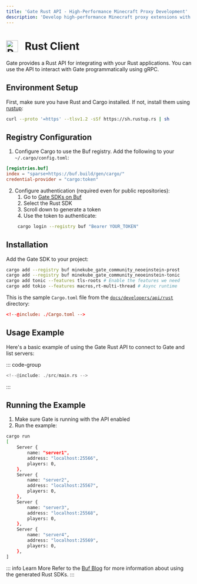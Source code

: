 ```yaml
---
title: 'Gate Rust API - High-Performance Minecraft Proxy Development'
description: 'Develop high-performance Minecraft proxy extensions with Gate Rust API. Memory-safe and fast proxy plugin development.'
---
```


# <img src="https://cdn.jsdelivr.net/gh/devicons/devicon/icons/rust/rust-original.svg" class="tech-icon" alt="Rust" /> Rust Client

Gate provides a Rust API for integrating with your Rust applications. You can use the API to interact with Gate programmatically using gRPC.

## Environment Setup

First, make sure you have Rust and Cargo installed. If not, install them using [rustup](https://rustup.rs/):

```bash
curl --proto '=https' --tlsv1.2 -sSf https://sh.rustup.rs | sh
```

## Registry Configuration

1. Configure Cargo to use the Buf registry. Add the following to your `~/.cargo/config.toml`:

```toml
[registries.buf]
index = "sparse+https://buf.build/gen/cargo/"
credential-provider = "cargo:token"
```

2. Configure authentication (required even for public repositories):
   1. Go to [Gate SDKs on Buf](https://buf.build/minekube/gate/sdks)
   2. Select the Rust SDK
   3. Scroll down to generate a token
   4. Use the token to authenticate:
   ```bash
    cargo login --registry buf "Bearer YOUR_TOKEN"
   ```

## Installation

Add the Gate SDK to your project:

```bash
cargo add --registry buf minekube_gate_community_neoeinstein-prost
cargo add --registry buf minekube_gate_community_neoeinstein-tonic
cargo add tonic --features tls-roots # Enable the features we need
cargo add tokio --features macros,rt-multi-thread # Async runtime
```

This is the sample `Cargo.toml` file from the [`docs/developers/api/rust`](https://github.com/minekube/gate/tree/master/.web/docs/developers/api/rust) directory:

```toml
<!--@include: ./Cargo.toml -->
```

## Usage Example

Here's a basic example of using the Gate Rust API to connect to Gate and list servers:

::: code-group

```rust [src/main.rs]
<!--@include: ./src/main.rs -->
```

:::

## Running the Example

1. Make sure Gate is running with the API enabled
2. Run the example:

```bash
cargo run
[
    Server {
        name: "server1",
        address: "localhost:25566",
        players: 0,
    },
    Server {
        name: "server2",
        address: "localhost:25567",
        players: 0,
    },
    Server {
        name: "server3",
        address: "localhost:25568",
        players: 0,
    },
    Server {
        name: "server4",
        address: "localhost:25569",
        players: 0,
    },
]
```

::: info Learn More
Refer to the [Buf Blog](https://buf.build/blog/bsr-generated-sdks-for-rust) for more information about using the generated Rust SDKs.
:::

<style>
.tech-icon {
  width: 32px;
  height: 32px;
  display: inline-block;
  vertical-align: middle;
  margin-right: 12px;
  position: relative;
  top: -2px;
}
</style>
